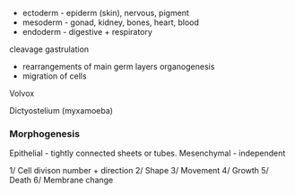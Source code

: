 - ectoderm - epiderm (skin), nervous, pigment
- mesoderm - gonad, kidney, bones, heart, blood
- endoderm - digestive + respiratory

cleavage
gastrulation
- rearrangements of main germ layers
organogenesis
- migration of cells


Volvox

Dictyostelium (myxamoeba)

### Morphogenesis

Epithelial - tightly connected sheets or tubes.
Mesenchymal - independent

1/ Cell divison number + direction
2/ Shape
3/ Movement
4/ Growth
5/ Death
6/ Membrane change
